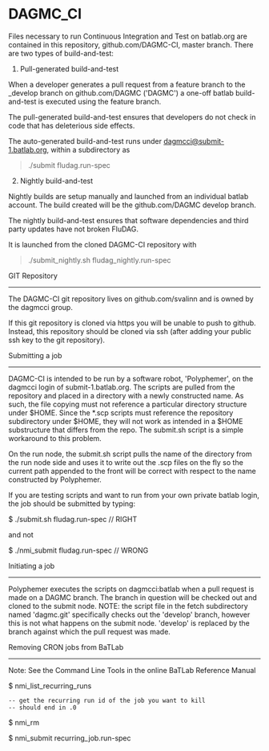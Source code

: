 DAGMC_CI
=========

Files necessary to run Continuous Integration and Test on batlab.org are contained in this 
repository, github.com/DAGMC-CI, master branch.
There are two types of build-and-test:

1.  Pull-generated build-and-test

When a developer generates a pull request from a feature branch to the _develop branch 
on github.com/DAGMC ('DAGMC') a one-off batlab build-and-test is executed using the
feature branch.

The pull-generated build-and-test ensures that developers do not check in code that has
deleterious side effects.

The auto-generated build-and-test runs under dagmcci@submit-1.batlab.org, within a 
subdirectory as
> ./submit fludag.run-spec
 
2.  Nightly build-and-test

Nightly builds are setup manually and launched from an individual batlab account.
The build created will be the github.com/DAGMC develop branch.

The nightly build-and-test ensures that software dependencies and third party updates
have not broken FluDAG.

It is launched from the cloned DAGMC-CI repository with
> ./submit_nightly.sh fludag_nightly.run-spec

GIT Repository
_______________

The DAGMC-CI git repository lives on github.com/svalinn and is owned by the dagmcci group.  

If this git repository is cloned via https you will be unable to push to github.
Instead, this repository should be cloned via ssh (after adding your public ssh key to the git repository). 

Submitting a job
________________
DAGMC-CI is intended to be run by a software robot, 'Polyphemer', on the dagmcci login of 
submit-1.batlab.org.  The scripts are pulled from the repository and placed in a directory 
with a newly constructed name.  As such, the file copying must not reference a particular 
directory structure under $HOME.  Since the *.scp scripts must reference 
the repository subdirectory under $HOME, they will not work as intended in a $HOME substructure 
that differs from the repo.  The submit.sh script is a simple workaround to this problem.  

On the run node, the submit.sh script pulls the name of the directory from the run node side 
and uses it to write out the .scp files on the fly so the current path appended to the front 
will be correct with respect to the name constructed by Polyphemer.

If you are testing scripts and want to run from your own private batlab login, the job should 
be submitted by typing:

$ ./submit.sh fludag.run-spec    // RIGHT

and not 

$ ./nmi_submit fludag.run-spec   // WRONG

Initiating a job
________________
Polyphemer executes the scripts on dagmcci:batlab when a pull request is made on a DAGMC branch.
The branch in question will be checked out and cloned to the submit node.  NOTE:  the script file
in the fetch subdirectory named 'dagmc.git' specifically checks out the 'develop' branch, however this
is not what happens on the submit node.  'develop' is replaced by the branch against which the pull
request was made.


Removing CRON jobs from BaTLab
_____________________________
Note:  See the Command Line Tools in the online BaTLab Reference Manual

$ nmi_list_recurring_runs

	-- get the recurring run id of the job you want to kill
	-- should end in .0

$ nmi_rm <recurring run id>

$ nmi_submit recurring_job.run-spec
